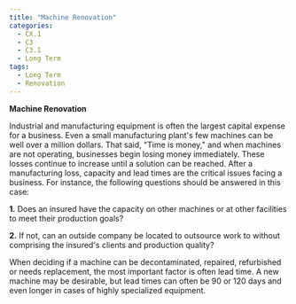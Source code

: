 ```yaml
---
title: "Machine Renovation"
categories:
  - CX.1
  - C3
  - C3.1
  - Long Term
tags:
  - Long Term
  - Renovation
---
```


**Machine Renovation**

Industrial and manufacturing equipment is often the largest capital expense for a business. Even a small manufacturing plant's few machines can be well over a million dollars. That said, "Time is money," and when machines are not operating, businesses begin losing money immediately. These losses continue to increase until a solution can be reached.
After a manufacturing loss, capacity and lead times are the critical issues facing a business. For instance, the following questions should be answered in this case:

**1.** Does an insured have the capacity on other machines or at other facilities to meet their production goals? 

**2.** If not, can an outside company be located to outsource work to without comprising the insured's clients and production quality?  

When deciding if a machine can be decontaminated, repaired, refurbished or needs replacement, the most important factor is often lead time. A new machine may be desirable, but lead times can often be 90 or 120 days and even longer in cases of highly specialized equipment.

